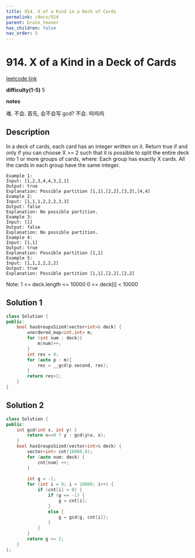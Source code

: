 ```yaml
---
title: 914. X of a Kind in a Deck of Cards
permalink: /docs/914
parent: brain_teaser
has_children: false
nav_order: 5
---
```

# 914. X of a Kind in a Deck of Cards
[leetcode link](https://leetcode.com/problems/x-of-a-kind-in-a-deck-of-cards/)

**difficulty(1-5)** 
5

**notes**   

难. 不会. 首先, 会不会写 gcd?  不会.
呜呜呜

## Description
In a deck of cards, each card has an integer written on it.
Return true if and only if you can choose X >= 2 such that it is possible to split the entire deck into 1 or more groups of cards, where:
Each group has exactly X cards.
All the cards in each group have the same integer.
```
Example 1:
Input: [1,2,3,4,4,3,2,1]
Output: true
Explanation: Possible partition [1,1],[2,2],[3,3],[4,4]
Example 2:
Input: [1,1,1,2,2,2,3,3]
Output: false
Explanation: No possible partition.
Example 3:
Input: [1]
Output: false
Explanation: No possible partition.
Example 4:
Input: [1,1]
Output: true
Explanation: Possible partition [1,1]
Example 5:
Input: [1,1,2,2,2,2]
Output: true
Explanation: Possible partition [1,1],[2,2],[2,2]
```
Note:
1 <= deck.length <= 10000
0 <= deck[i] < 10000

## Solution 1
```c++
class Solution {
public:
    bool hasGroupsSizeX(vector<int>& deck) {
        unordered_map<int,int> m;
        for (int num : deck){
            m[num]++;
        }
        int res = 0;
        for (auto p : m){
            res = __gcd(p.second, res);
        }
        return res>1;
    }
}
```

## Solution 2
```c++
class Solution {
public:
    int gcd(int x, int y) {
        return x==0 ? y : gcd(y%x, x);
    }
    bool hasGroupsSizeX(vector<int>& deck) {
        vector<int> cnt(10000,0);
        for (auto num: deck) {
            cnt[num] ++;
        }      
        
        int g = -1;
        for (int i = 0; i < 10000; i++) {
            if (cnt[i] > 0) {
                if (g == -1) {
                    g = cnt[i];
                }
                else {
                    g = gcd(g, cnt[i]);
                }
            }
        }
        return g >= 2;
    }
};
```

<!-- 
Default label
{: .label }

Blue label
{: .label .label-blue }

Stable
{: .label .label-green }

New release
{: .label .label-purple }

Coming soon
{: .label .label-yellow }

Deprecated
{: .label .label-red } -->
